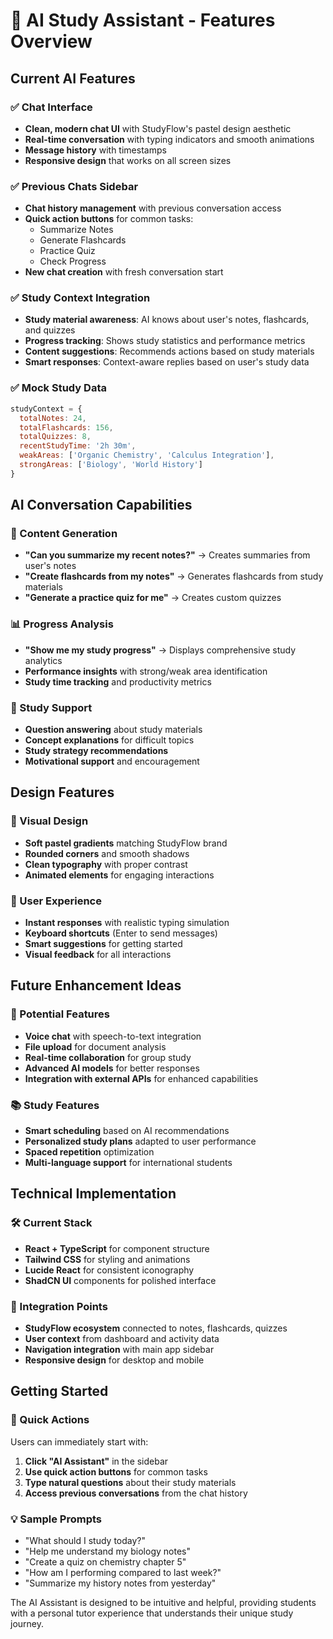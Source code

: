 # 🤖 AI Study Assistant - Features Overview

## Current AI Features

### ✅ Chat Interface
- **Clean, modern chat UI** with StudyFlow's pastel design aesthetic
- **Real-time conversation** with typing indicators and smooth animations
- **Message history** with timestamps
- **Responsive design** that works on all screen sizes

### ✅ Previous Chats Sidebar
- **Chat history management** with previous conversation access
- **Quick action buttons** for common tasks:
  - Summarize Notes
  - Generate Flashcards  
  - Practice Quiz
  - Check Progress
- **New chat creation** with fresh conversation start

### ✅ Study Context Integration
- **Study material awareness**: AI knows about user's notes, flashcards, and quizzes
- **Progress tracking**: Shows study statistics and performance metrics
- **Content suggestions**: Recommends actions based on study materials
- **Smart responses**: Context-aware replies based on user's study data

### ✅ Mock Study Data
```javascript
studyContext = {
  totalNotes: 24,
  totalFlashcards: 156, 
  totalQuizzes: 8,
  recentStudyTime: '2h 30m',
  weakAreas: ['Organic Chemistry', 'Calculus Integration'],
  strongAreas: ['Biology', 'World History']
}
```

## AI Conversation Capabilities

### 📝 Content Generation
- **"Can you summarize my recent notes?"** → Creates summaries from user's notes
- **"Create flashcards from my notes"** → Generates flashcards from study materials
- **"Generate a practice quiz for me"** → Creates custom quizzes

### 📊 Progress Analysis  
- **"Show me my study progress"** → Displays comprehensive study analytics
- **Performance insights** with strong/weak area identification
- **Study time tracking** and productivity metrics

### 🧠 Study Support
- **Question answering** about study materials
- **Concept explanations** for difficult topics
- **Study strategy recommendations**
- **Motivational support** and encouragement

## Design Features

### 🎨 Visual Design
- **Soft pastel gradients** matching StudyFlow brand
- **Rounded corners** and smooth shadows
- **Clean typography** with proper contrast
- **Animated elements** for engaging interactions

### 🚀 User Experience
- **Instant responses** with realistic typing simulation
- **Keyboard shortcuts** (Enter to send messages)
- **Smart suggestions** for getting started
- **Visual feedback** for all interactions

## Future Enhancement Ideas

### 🔮 Potential Features
- **Voice chat** with speech-to-text integration
- **File upload** for document analysis
- **Real-time collaboration** for group study
- **Advanced AI models** for better responses
- **Integration with external APIs** for enhanced capabilities

### 📚 Study Features
- **Smart scheduling** based on AI recommendations
- **Personalized study plans** adapted to user performance
- **Spaced repetition** optimization
- **Multi-language support** for international students

## Technical Implementation

### 🛠️ Current Stack
- **React + TypeScript** for component structure
- **Tailwind CSS** for styling and animations
- **Lucide React** for consistent iconography
- **ShadCN UI** components for polished interface

### 🔌 Integration Points
- **StudyFlow ecosystem** connected to notes, flashcards, quizzes
- **User context** from dashboard and activity data
- **Navigation integration** with main app sidebar
- **Responsive design** for desktop and mobile

## Getting Started

### 🎯 Quick Actions
Users can immediately start with:
1. **Click "AI Assistant"** in the sidebar
2. **Use quick action buttons** for common tasks
3. **Type natural questions** about their study materials
4. **Access previous conversations** from the chat history

### 💡 Sample Prompts
- "What should I study today?"
- "Help me understand my biology notes"
- "Create a quiz on chemistry chapter 5"
- "How am I performing compared to last week?"
- "Summarize my history notes from yesterday"

The AI Assistant is designed to be intuitive and helpful, providing students with a personal tutor experience that understands their unique study journey.